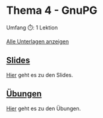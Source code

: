 # Thema 4 - GnuPG

Umfang ⏱️: 1 Lektion

[Alle Unterlagen anzeigen](https://github.com/janikvonrotz/encrypt.casa/tree/main/topic-4)

## [Slides](slides4.md)

[Hier](slides4.md) geht es zu den Slides.

## [Übungen](excercise4.md)

[Hier](excercise4.md) geht es zu den Übungen.